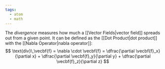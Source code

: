```yaml
---
tags:
  - atom
  - math
---
```

The *divergence* measures how much a [[Vector Fields|vector field]] spreads out from a given point. It can be defined as the [[Dot Product|dot product]] with the [[Nabla Operator|nabla operator]]:
$$ \text{div}\,\vecbf{f} = \nabla \cdot \vecbf{f} = \dfrac{\partial \vecbf{f}_x}{\partial x} + \dfrac{\partial \vecbf{f}_y}{\partial y} + \dfrac{\partial \vecbf{f}_z}{\partial z} $$
